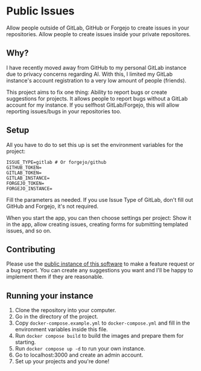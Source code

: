 # Public Issues

Allow people outside of GitLab, GitHub or Forgejo to create issues in your repositories. Allow people to create issues inside your private repositores.

## Why?

I have recently moved away from GitHub to my personal GitLab instance due to privacy concerns regarding AI. With this, I limited my GitLab instance's account registration to a very low amount of people (friends).

This project aims to fix one thing: Ability to report bugs or create suggestions for projects. It allows people to report bugs without a GitLab account for my instance. If you selfhost GitLab/Forgejo, this will allow reporting issues/bugs in your repositories too.

## Setup

All you have to do to set this up is set the environment variables for the project:

```
ISSUE_TYPE=gitlab # Or forgejo/github
GITHUB_TOKEN=
GITLAB_TOKEN=
GITLAB_INSTANCE=
FORGEJO_TOKEN=
FORGEJO_INSTANCE=
```

Fill the parameters as needed. If you use Issue Type of GitLab, don't fill out GitHub and Forgejo, it's not required.

When you start the app, you can then choose settings per project: Show it in the app, allow creating issues, creating forms for submitting templated issues, and so on.

## Contributing

Please use the [public instance of this software](https://issues.mldchan.dev) to make a feature request or a bug report. You can create any suggestions you want and I'll be happy to implement them if they are reasonable.

## Running your instance

1. Clone the repository into your computer.
2. Go in the directory of the project.
3. Copy `docker-compose.example.yml` to `docker-compose.yml` and fill in the environment variables inside this file.
4. Run `docker compose build` to build the images and prepare them for starting.
5. Run `docker compose up -d` to run your own instance.
6. Go to localhost:3000 and create an admin account.
7. Set up your projects and you're done!
